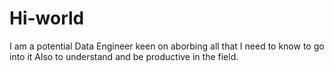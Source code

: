 # Hi-world

I am a potential Data Engineer 
keen on aborbing all that I need to know to go into it
Also to understand and be productive in the field.
